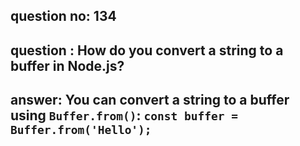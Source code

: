
      
## question no: 134

## question : How do you convert a string to a buffer in Node.js?

## answer: You can convert a string to a buffer using `Buffer.from()`: `const buffer = Buffer.from('Hello');`
      